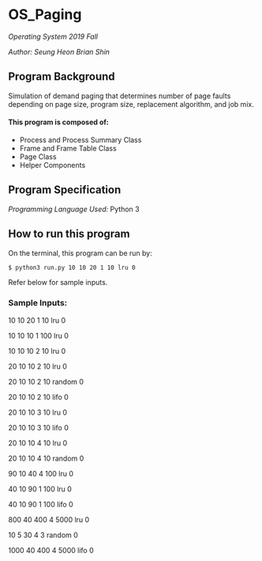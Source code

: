 # OS_Paging


*Operating System 2019 Fall*

*Author: Seung Heon Brian Shin*

## Program Background

Simulation of demand paging that determines number of page faults depending on page size, program size, replacement algorithm, and job mix.

#### This program is composed of:

- Process and Process Summary Class
- Frame and Frame Table Class
- Page Class
- Helper Components

## Program Specification

*Programming Language Used:* Python 3

## How to run this program

On the terminal, this program can be run by:

```bash
$ python3 run.py 10 10 20 1 10 lru 0
```

Refer below for sample inputs.

### Sample Inputs:

10 10 20 1 10 lru 0

10 10 10 1 100 lru 0

10 10 10 2 10 lru 0

20 10 10 2 10 lru 0

20 10 10 2 10 random 0

20 10 10 2 10 lifo 0

20 10 10 3 10 lru 0

20 10 10 3 10 lifo 0

20 10 10 4 10 lru 0

20 10 10 4 10 random 0

90 10 40 4 100 lru 0

40 10 90 1 100 lru 0

40 10 90 1 100 lifo 0

800 40 400 4 5000 lru 0

10 5 30 4 3 random 0

1000 40 400 4 5000 lifo 0
